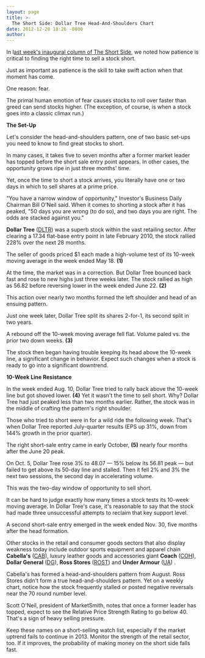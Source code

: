 ```yaml
---
layout: page
title: >-
  The Short Side: Dollar Tree Head-And-Shoulders Chart
date: 2012-12-28 18:26 -0800
author: 
---
```





In l[ast week's inaugural column of The Short Side](http://news.investors.com/investing-the-short-side/122112-638051-short-selling-strategy-involves-patience.htm), we noted how patience is critical to finding the right time to sell a stock short.


Just as important as patience is the skill to take swift action when that moment has come.


One reason: fear.


The primal human emotion of fear causes stocks to roll over faster than greed can send stocks higher. (The exception, of course, is when a stock goes into a classic climax run.)


**The Set-Up**


Let's consider the head-and-shoulders pattern, one of two basic set-ups you need to know to find great stocks to short.


In many cases, it takes five to seven months after a former market leader has topped before the short sale entry point appears. In other cases, the opportunity grows ripe in just three months' time.


Yet, once the time to short a stock arrives, you literally have one or two days in which to sell shares at a prime price.


"You have a narrow window of opportunity," Investor's Business Daily Chairman Bill O'Neil said. When it comes to shorting a stock after it has peaked, "50 days you are wrong (to do so), and two days you are right. The odds are stacked against you."


**Dollar Tree** ([DLTR](https://research.investors.com/quote.aspx?symbol=DLTR)) was a superb stock within the vast retailing sector. After clearing a 17.34 flat-base entry point in late February 2010, the stock rallied 228% over the next 28 months.


The seller of goods priced $1 each made a high-volume test of its 10-week moving average in the week ended May 18.  **(1)**


At the time, the market was in a correction. But Dollar Tree bounced back fast and rose to new highs just three weeks later. The stock rallied as high as 56.82 before reversing lower in the week ended June 22. **(2)**


This action over nearly two months formed the left shoulder and head of an ensuing pattern.


Just one week later, Dollar Tree split its shares 2-for-1, its second split in two years.


A rebound off the 10-week moving average fell flat. Volume paled vs. the prior two down weeks. **(3)**


The stock then began having trouble keeping its head above the 10-week line, a significant change in behavior. Expect such changes when a stock is ready to go into a significant downtrend.


**10-Week Line Resistance**


In the week ended Aug. 10, Dollar Tree tried to rally back above the 10-week line but got shoved lower. **(4)** Yet it wasn't the time to sell short. Why? Dollar Tree had just peaked less than two months earlier. Rather, the stock was in the middle of crafting the pattern's right shoulder.


Those who tried to short were in for a wild ride the following week. That's when Dollar Tree reported July-quarter results (EPS up 31%, down from 144% growth in the prior quarter).


The right short-sale entry came in early October, **(5)** nearly four months after the June 20 peak.


On Oct. 5, Dollar Tree rose 3% to 48.07 — 15% below its 56.81 peak — but failed to get above its 50-day line and stalled. Then it fell 2% and 3% the next two sessions, the second day in accelerating volume.


This was the two-day window of opportunity to sell short.


It can be hard to judge exactly how many times a stock tests its 10-week moving average. In Dollar Tree's case, it's reasonable to say that the stock had made three unsuccessful attempts to reclaim that key support level.


A second short-sale entry emerged in the week ended Nov. 30, five months after the head formation.


Other stocks in the retail and consumer goods sectors that also display weakness today include outdoor sports equipment and apparel chain **Cabella's** ([CAB](https://research.investors.com/quote.aspx?symbol=CAB)), luxury leather goods and accessories giant **Coach** ([COH](https://research.investors.com/quote.aspx?symbol=COH)),  **Dollar General** ([DG](https://research.investors.com/quote.aspx?symbol=DG)), **Ross Stores** ([ROST](https://research.investors.com/quote.aspx?symbol=ROST)) and **Under Armour** ([UA](https://research.investors.com/quote.aspx?symbol=UA)) .


Cabella's has formed a head-and-shoulders pattern from August. Ross Stores didn't form a true head-and-shoulders pattern. Yet on a weekly chart, notice how the stock frequently stalled or posted negative reversals near the 70 round number level.


Scott O'Neil, president of MarketSmith, notes that once a former leader has topped, expect to see the Relative Price Strength Rating to go below 40. That's a sign of heavy selling pressure.


Keep these names on a short-selling watch list, especially if the market uptrend fails to continue in 2013. Monitor the strength of the retail sector, too. If it improves, the probability of making money on the short side falls fast.




